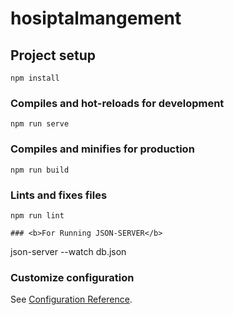 # hosiptalmangement

## Project setup
```
npm install
```

### Compiles and hot-reloads for development
```
npm run serve
```

### Compiles and minifies for production
```
npm run build
```

### Lints and fixes files
```
npm run lint

### <b>For Running JSON-SERVER</b>
```
json-server --watch db.json

### Customize configuration
See [Configuration Reference](https://cli.vuejs.org/config/).
